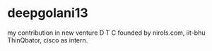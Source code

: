 # deepgolani13

my contribution in new venture D T C founded by nirols.com, iit-bhu ThinQbator, cisco as intern.
